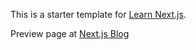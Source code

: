 This is a starter template for [Learn Next.js](https://nextjs.org/learn).

Preview page at [Next.js Blog](https://nextjs-blog-nine-sandy.now.sh)
